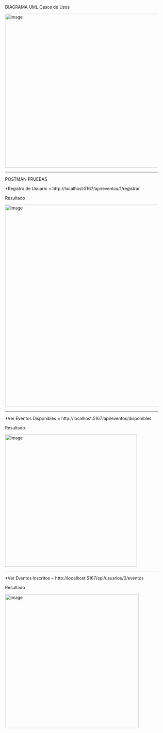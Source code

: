 DIAGRAMA UML Casos de Usos

<img width="507" alt="image" src="https://github.com/user-attachments/assets/8c950a93-0bc3-46c2-99c1-fcae4c2b5605" />


-----
POSTMAN PRUEBAS

  *Registro de Usuario = http://localhost:5167/api/eventos/1/registrar

Resultado

<img width="666" alt="image" src="https://github.com/user-attachments/assets/4fbbf84f-2c96-4d11-916f-d60517f5f9bf" />


-----

  
  *Ver Eventos Disponibles = http://localhost:5167/api/eventos/disponibles

Resultado

<img width="435" alt="image" src="https://github.com/user-attachments/assets/90b49035-2b49-48b1-a60a-7bc09de4ecd2" />


-----


  *Ver Eventos Inscritos = http://localhost:5167/api/usuarios/3/eventos

  Resultado
  
  <img width="441" alt="image" src="https://github.com/user-attachments/assets/8c7fe5ba-e277-415d-bdab-51db5eb44a60" />

